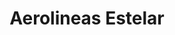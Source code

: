 ---
title: "Aerolineas Estelar"
url: /ciudad-guayana/aerolineas-estelar/
shop: agencia de viajes
---